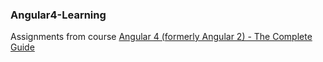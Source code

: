 ### Angular4-Learning 

Assignments from course [Angular 4 (formerly Angular 2) - The Complete Guide](https://www.udemy.com/the-complete-guide-to-angular-2/)
